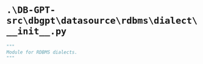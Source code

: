 # `.\DB-GPT-src\dbgpt\datasource\rdbms\dialect\__init__.py`

```py
"""
Module for RDBMS dialects.
"""
```
